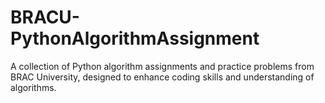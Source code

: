 # BRACU-PythonAlgorithmAssignment
A collection of Python algorithm assignments and practice problems from BRAC University, designed to enhance coding skills and understanding of algorithms.
